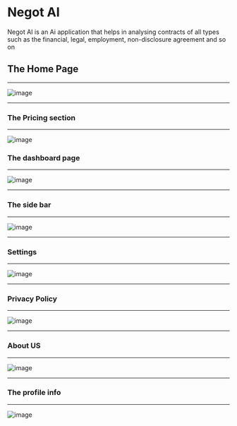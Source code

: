<h1>Negot AI</h1>

<p>Negot AI is an Ai application that helps in analysing contracts of all types such as the financial, legal, employment, non-disclosure agreement and so on</p>


<h2>The Home Page</h2>
<hr>

![image](https://github.com/user-attachments/assets/cb040415-dacf-479a-ba4b-b30afce3276f)


<hr>
<h3>The Pricing section</h3>
<hr>

![image](https://github.com/user-attachments/assets/570a6feb-aed6-457a-a201-91dbba9d44a6)


<h3>The dashboard page</h3>
<hr>

![image](https://github.com/user-attachments/assets/5c535c20-f7c0-4069-8f26-a44f04d797cc)


<hr>

<h3>The side bar</h3>
<hr>

![image](https://github.com/user-attachments/assets/ce778fc3-79a4-43e7-b161-cffba249a50c)

<hr>

<h3>Settings</h3>
<hr>

![image](https://github.com/user-attachments/assets/cb5a200c-cb9a-49bb-8c95-64d8e58680fc)


<hr>

<h3>Privacy Policy</h3>

<hr>

![image](https://github.com/user-attachments/assets/150958e0-d0f0-4430-868c-06394f989ddc)


<hr>
<h3>About US</h3>

<hr>

![image](https://github.com/user-attachments/assets/9b90516c-c372-4287-8814-2293df75cd8a)


<hr>

<h3>The profile info</h3>
<hr>

![image](https://github.com/user-attachments/assets/666defa9-1898-498c-ac12-9788306f3a8e)









